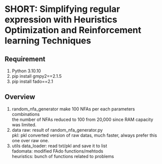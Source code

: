 # SHORT: Simplifying regular expression with Heuristics Optimization and Reinforcement learning Techniques

## Requirement
1. Python 3.10.10
2. pip install gmpy2==2.1.5
3. pip install fado==2.1

## Overview
1. random_nfa_generator
    make 100 NFAs per each parameters combinations  
    the number of NFAs reduced to 100 from 20,000 since RAM capacity was limited.  
2. data
    raw: result of random_nfa_generator.py  
    pkl: pkl converted version of raw datas, much faster, always prefer this one over raw one.  
3. utils
    data_loader: read txt/pkl and save it to list  
    fadomata: modified FAdo functions/mehtods  
    heuristics: bunch of functions related to problems  